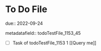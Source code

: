 # To Do File

due:: 2022-09-24

metadatafield:: todoTestFile_1153_45

- [ ] Task of todoTestFile_1153 1 [[Query me]]

